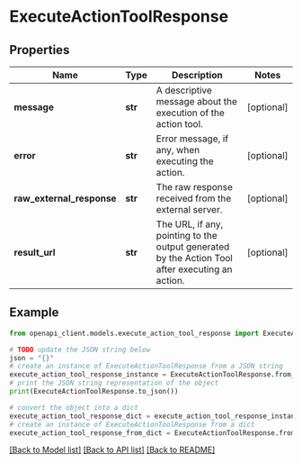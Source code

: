 # ExecuteActionToolResponse


## Properties

Name | Type | Description | Notes
------------ | ------------- | ------------- | -------------
**message** | **str** | A descriptive message about the execution of the action tool. | [optional] 
**error** | **str** | Error message, if any, when executing the action. | [optional] 
**raw_external_response** | **str** | The raw response received from the external server. | [optional] 
**result_url** | **str** | The URL, if any, pointing to the output generated by the Action Tool after executing an action. | [optional] 

## Example

```python
from openapi_client.models.execute_action_tool_response import ExecuteActionToolResponse

# TODO update the JSON string below
json = "{}"
# create an instance of ExecuteActionToolResponse from a JSON string
execute_action_tool_response_instance = ExecuteActionToolResponse.from_json(json)
# print the JSON string representation of the object
print(ExecuteActionToolResponse.to_json())

# convert the object into a dict
execute_action_tool_response_dict = execute_action_tool_response_instance.to_dict()
# create an instance of ExecuteActionToolResponse from a dict
execute_action_tool_response_from_dict = ExecuteActionToolResponse.from_dict(execute_action_tool_response_dict)
```
[[Back to Model list]](../README.md#documentation-for-models) [[Back to API list]](../README.md#documentation-for-api-endpoints) [[Back to README]](../README.md)


